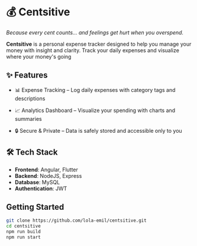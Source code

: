 # 💰 Centsitive

*Because every cent counts… and feelings get hurt when you overspend.*

**Centsitive** is a personal expense tracker designed to help you manage your money with insight and clarity.
Track your daily expenses and visualize where your money's going

## ✨ Features

- 📊 Expense Tracking – Log daily expenses with category tags and descriptions

- 📈 Analytics Dashboard – Visualize your spending with charts and summaries

- 🔒 Secure & Private – Data is safely stored and accessible only to you


## 🛠️ Tech Stack

- **Frontend**: Angular, Flutter
- **Backend**: NodeJS, Express
- **Database**: MySQL
- **Authentication**: JWT

## Getting Started
```bash
git clone https://github.com/lola-emil/centsitive.git
cd centsitive
npm run build
npm run start
```
